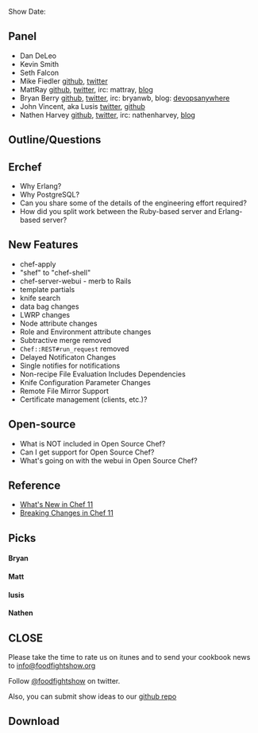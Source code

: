 Show Date:

Panel<a name="panel"></a>
-----

* Dan DeLeo
* Kevin Smith
* Seth Falcon
* Mike Fiedler [github](http://github.com/miketheman), [twitter](http://twitter.com/mikefiedler)
* MattRay [github](http://github.com/mattray), [twitter](http://twitter.com/mattray), irc: mattray, [blog](http://www.leastresistance.net/)
* Bryan Berry [github](http://github.com/bryanwb), [twitter](http://twitter.com/bryanwb), irc: bryanwb, blog: [devopsanywhere](http://devopsanywhere.blogspot.com)
* John Vincent, aka Lusis [twitter](https://twitter.com/#!/lusis), [github](https://github.com/lusis)
* Nathen Harvey [github](http://github.com/nathenharvey), [twitter](http://twitter.com/nathenharvey), irc: nathenharvey, [blog](http://nathenharvey.com)


Outline/Questions
-----------------

## Erchef
* Why Erlang?
* Why PostgreSQL?
* Can you share some of the details of the engineering effort required?  
* How did you split work between the Ruby-based server and Erlang-based server? 

## New Features
* chef-apply
* "shef" to "chef-shell"
* chef-server-webui - merb to Rails
* template partials
* knife search
* data bag changes
* LWRP changes
* Node attribute changes
* Role and Environment attribute changes
* Subtractive merge removed
* `Chef::REST#run_request` removed
* Delayed Notificaton Changes
* Single notifies for notifications
* Non-recipe File Evaluation Includes Dependencies
* Knife Configuration Parameter Changes
* Remote File Mirror Support
* Certificate management (clients, etc.)?

## Open-source
* What is NOT included in Open Source Chef?
* Can I get support for Open Source Chef?
* What's going on with the webui in Open Source Chef?
 

## Reference
* [What's New in Chef 11](http://docs.opscode.com/breaking_changes_chef_11.html)
* [Breaking Changes in Chef 11](http://wiki.opscode.com/display/chef/Breaking+Changes+in+Chef+11)

Picks<a name="picks"></a>
-----

#### Bryan

#### Matt

#### lusis

#### Nathen



CLOSE
-----

Please take the time to rate us on itunes and to send your cookbook
news to info@foodfightshow.org

Follow [@foodfightshow](http://twitter.com/foodfightshow) on twitter.

Also, you can submit show ideas to our [github repo](https://github.com/foodfight/showz)



Download
--------
